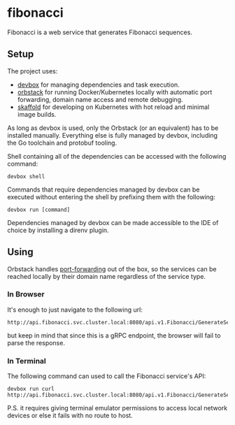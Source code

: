 # fibonacci

Fibonacci is a web service that generates Fibonacci sequences.

## Setup

The project uses:
- [devbox](https://www.jetify.com/docs/devbox/installing_devbox/) for managing dependencies and task execution.
- [orbstack](https://orbstack.dev/download) for running Docker/Kubernetes locally with automatic port forwarding, domain name access and remote debugging.
- [skaffold](https://skaffold.dev/docs/install/) for developing on Kubernetes with hot reload and minimal image builds.

As long as devbox is used, only the Orbstack (or an equivalent) has to be installed manually. Everything else is fully managed by
devbox, including the Go toolchain and protobuf tooling.

Shell containing all of the dependencies can be accessed with the following command:
```shell
devbox shell
```

Commands that require dependencies managed by devbox can be executed without entering the shell by prefixing them with the following:
```shell
devbox run [command]
```

Dependencies managed by devbox can be made accessible to the IDE of choice by installing a direnv plugin.

## Using

Orbstack handles [port-forwarding](https://docs.orbstack.dev/architecture#network) out of the box, so the services can be reached locally by their domain name regardless of the service type.

### In Browser

It's enough to just navigate to the following url:
```shell
http://api.fibonacci.svc.cluster.local:8080/api.v1.Fibonacci/GenerateSequence
```
but keep in mind that since this is a gRPC endpoint, the browser will fail to parse the response.

### In Terminal

The following command can used to call the Fibonacci service's API:
```shell
devbox run curl http://api.fibonacci.svc.cluster.local:8080/api.v1.Fibonacci/GenerateSequence
```

P.S. it requires giving terminal emulator permissions to access local network devices or else it fails with no route to host.
